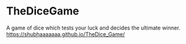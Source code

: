 # TheDiceGame
A game of dice which tests your luck and decides the ultimate winner.
https://shubhaaaaaaa.github.io/TheDice_Game/
